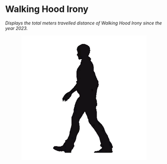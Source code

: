 # Walking Hood Irony
*Displays the total meters travelled distance of Walking Hood Irony since the year 2023.*
<p align="center">
<img src="src/hi-gif.gif" alt="Hood Irony">
</p>
